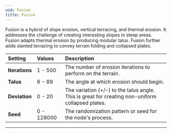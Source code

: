 ```yaml
---
uid: Fusion
title: Fusion
---
```


Fusion is a hybrid of slope erosion, vertical terracing, and thermal erosion. It addresses the challenge of creating interesting slopes in steep areas. Fusion adapts thermal erosion by producing modular talus. Fusion further adds slanted terracing to convey terrain folding and collapsed plates.


| Setting        | Values     | Description                                                                                      |
| :------------- | :--------- | :----------------------------------------------------------------------------------------------- |
| **Iterations** | 1 - 500    | The number of erosion iterations to perform on the terrain.                                      |
| **Talus**      | 6 - 89     | The angle at which erosion should begin.                                                         |
| **Deviation**  | 0 - 20     | The variation (+/-) to the talus angle. This is great for creating non-uniform collapsed plates. |
| **Seed**       | 0 - 128000 | The randomization pattern or seed for the node's process.                                        |

***

<!--examples-->